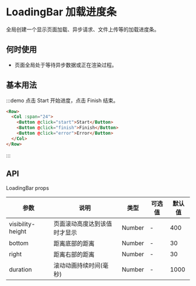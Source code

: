 # LoadingBar 加载进度条

全局创建一个显示页面加载、异步请求、文件上传等的加载进度条。

## 何时使用

- 页面全局处于等待异步数据或正在渲染过程。

## 基本用法

:::demo 点击 Start 开始进度，点击 Finish 结束。

```html
<Row>
  <Col :span="24">
    <Button @click="start">Start</Button>
    <Button @click="finish">Finish</Button>
    <Button @click="error">Error</Button>
  </Col>
</Row>
```
:::

## API

LoadingBar props

| 参数 | 说明 | 类型 | 可选值 | 默认值 |
|---- |---- |---- |---- |---- |
| visibility-height | 页面滚动高度达到该值时才显示 | Number | - | 400 |
| bottom | 距离底部的距离 | Number | - | 30 |
| right | 距离右部的距离 | Number | - | 30 |
| duration | 滚动动画持续时间(毫秒) | Number | - | 1000 |

<script>
  import Row from '@/components/row';
  import Col from '@/components/col';
  import Button from '@/components/button';
  import LoadingBar from '@/components/loading-bar';

  export default {
    components: {
      Row,
      Col,
      Button,
      LoadingBar,
    },
    methods: {
      start() {
        LoadingBar.start();
      },
      finish () {
        LoadingBar.finish();
      },
      error () {
        LoadingBar.error();
      },
    },
  };
</script>